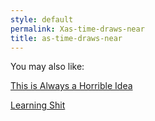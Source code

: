 ```yaml
---
style: default
permalink: Xas-time-draws-near
title: as-time-draws-near
---
```

You may also like:

[This is Always a Horrible Idea](http://scp-wiki.net/this-is-always-a-horrible-idea)

[Learning Shit](http://scp-wiki.net/learning-shit)

